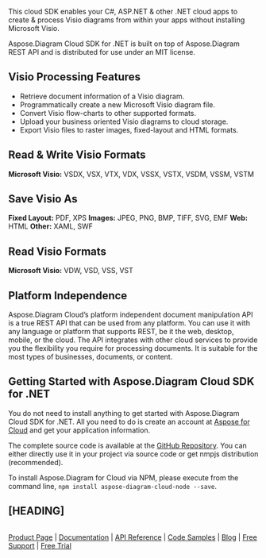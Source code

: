 This cloud SDK enables your C#, ASP.NET & other .NET cloud apps to create & process Visio diagrams from within your apps without installing Microsoft Visio.

Aspose.Diagram Cloud SDK for .NET is built on top of Aspose.Diagram REST API and is distributed for use under an MIT license.

## Visio Processing Features

- Retrieve document information of a Visio diagram.
- Programmatically create a new Microsoft Visio diagram file.
- Convert Visio flow-charts to other supported formats.
- Upload your business oriented Visio diagrams to cloud storage.
- Export Visio files to raster images, fixed-layout and HTML formats.

## Read & Write Visio Formats

**Microsoft Visio:** VSDX, VSX, VTX, VDX, VSSX, VSTX, VSDM, VSSM, VSTM

## Save Visio As

**Fixed Layout:** PDF, XPS
**Images:** JPEG, PNG, BMP, TIFF, SVG, EMF
**Web:** HTML
**Other:** XAML, SWF

## Read Visio Formats

**Microsoft Visio:** VDW, VSD, VSS, VST

## Platform Independence

Aspose.Diagram Cloud’s platform independent document manipulation API is a true REST API that can be used from any platform. You can use it with any language or platform that supports REST, be it the web, desktop, mobile, or the cloud. The API integrates with other cloud services to provide you the flexibility you require for processing documents. It is suitable for the most types of businesses, documents, or content.

## Getting Started with Aspose.Diagram Cloud SDK for .NET

You do not need to install anything to get started with Aspose.Diagram Cloud SDK for .NET. All you need to do is create an account at [Aspose for Cloud](https://dashboard.aspose.cloud/#/apps) and get your application information.

The complete source code is available at the [GitHub Repository](https://github.com/aspose-diagram-cloud/aspose-diagram-cloud-node). You can either directly use it in your project via source code or get nmpjs distribution (recommended).

To install Aspose.Diagram for Cloud via NPM, please execute from the command line, `npm install aspose-diagram-cloud-node --save`.

## [HEADING]

```js

```

[Product Page](https://products.aspose.cloud/diagram/net) | [Documentation](https://docs.aspose.cloud/display/diagramcloud/Home) | [API Reference](https://apireference.aspose.cloud/diagram/) | [Code Samples](https://github.com/aspose-diagram-cloud/aspose-diagram-cloud-dotnet) | [Blog](https://blog.aspose.cloud/category/diagram/) | [Free Support](https://forum.aspose.cloud/c/diagram) | [Free Trial](https://dashboard.aspose.cloud/#/apps)